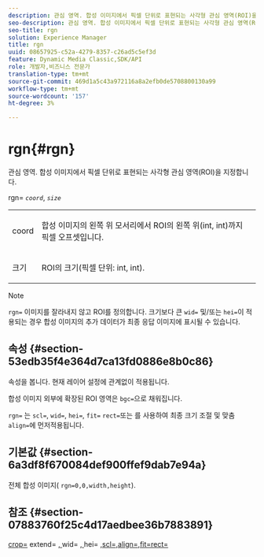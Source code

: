 ```yaml
---
description: 관심 영역. 합성 이미지에서 픽셀 단위로 표현되는 사각형 관심 영역(ROI)을 지정합니다.
seo-description: 관심 영역. 합성 이미지에서 픽셀 단위로 표현되는 사각형 관심 영역(ROI)을 지정합니다.
seo-title: rgn
solution: Experience Manager
title: rgn
uuid: 08657925-c52a-4279-8357-c26ad5c5ef3d
feature: Dynamic Media Classic,SDK/API
role: 개발자,비즈니스 전문가
translation-type: tm+mt
source-git-commit: 469d1a5c43a972116a8a2efb0de5708800130a99
workflow-type: tm+mt
source-wordcount: '157'
ht-degree: 3%

---
```



# rgn{#rgn}

관심 영역. 합성 이미지에서 픽셀 단위로 표현되는 사각형 관심 영역(ROI)을 지정합니다.

rgn= *`coord`*, *`size`*

<table id="simpletable_3A430F9078B04C2E90F4D1A130AFA20C"> 
 <tr class="strow"> 
  <td class="stentry"> <p><span class="varname"> coord</span> </p> </td> 
  <td class="stentry"> <p>합성 이미지의 왼쪽 위 모서리에서 ROI의 왼쪽 위(int, int)까지 픽셀 오프셋입니다. </p></td> 
 </tr> 
 <tr class="strow"> 
  <td class="stentry"> <p><span class="varname"> 크기</span> </p></td> 
  <td class="stentry"> <p>ROI의 크기(픽셀 단위: int, int). </p></td> 
 </tr> 
</table>

>[!NOTE]
>
>`rgn=` 이미지를 잘라내지 않고 ROI를 정의합니다. 크기보다 큰 `wid=` 및/또는 `hei=`이 적용되는 경우 합성 이미지의 추가 데이터가 최종 응답 이미지에 표시될 수 있습니다.

## 속성 {#section-53edb35f4e364d7ca13fd0886e8b0c86}

속성을 봅니다. 현재 레이어 설정에 관계없이 적용됩니다.

합성 이미지 외부에 확장된 ROI 영역은 `bgc=`으로 채워집니다.

`rgn=` 는  `scl=`,  `wid=`,  `hei=`,  `fit=` `rect=`또는 를 사용하여 최종 크기 조절 및 맞춤 `align=`에 먼저적용됩니다.

## 기본값 {#section-6a3df8f670084def900ffef9dab7e94a}

전체 합성 이미지( `rgn=0,0,width,height`).

## 참조 {#section-07883760f25c4d17aedbee36b7883891}

[crop=](../../../../../is-api/http-ref/image-serving-api-ref/c-http-protocol-reference/c-command-reference/r-crop.md#reference-6fd0f6399966446ab4425ce050572eab) extend= [, ](../../../../../is-api/http-ref/image-serving-api-ref/c-http-protocol-reference/c-command-reference/r-extend.md#reference-7e9156beb285459d830e2d56782a74ac)wid= [, ](../../../../../is-api/http-ref/image-serving-api-ref/c-http-protocol-reference/c-command-reference/r-is-http-wid.md#reference-bfeadcb67bf4485f851eb21345527e47)hei= [ ](../../../../../is-api/http-ref/image-serving-api-ref/c-http-protocol-reference/c-command-reference/r-is-http-hei.md#reference-6d6f556ccc0e4b98a815e8a5c1944a96)  [ ](../../../../../is-api/http-ref/image-serving-api-ref/c-http-protocol-reference/c-command-reference/r-scl.md#reference-b2a74e493d0d407e98fe350551ba3fcc)  [ ](../../../../../is-api/http-ref/image-serving-api-ref/c-http-protocol-reference/c-command-reference/r-align.md#reference-b7d6b87c75124d78884f916dd6544bc7)  [ ](../../../../../is-api/http-ref/image-serving-api-ref/c-http-protocol-reference/c-command-reference/r-fit.md#reference-f11bff6d93d143d6b135de3a923bc989)  [,scl=,align=,fit=rect=](../../../../../is-api/http-ref/image-serving-api-ref/c-http-protocol-reference/c-command-reference/r-rect.md#reference-520b90d30b4c4b4692a723e4df6adaf3)
